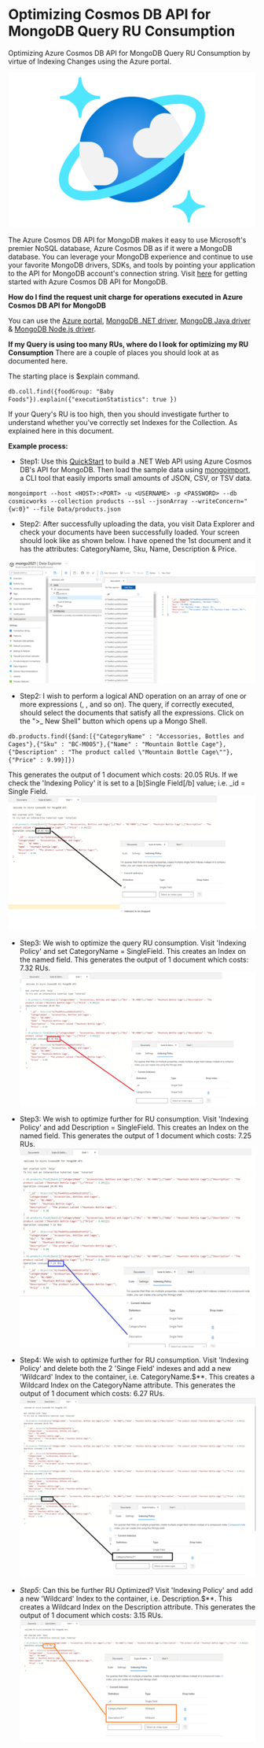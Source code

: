 # Optimizing Cosmos DB API for MongoDB Query RU Consumption
Optimizing Azure Cosmos DB API for MongoDB Query RU Consumption by virtue of Indexing Changes using the Azure portal.

![Image02](media/cosmoslogo.png)

The Azure Cosmos DB API for MongoDB makes it easy to use Microsoft's premier NoSQL database, Azure Cosmos DB as if it were a MongoDB database. You can leverage your MongoDB experience and continue to use your favorite MongoDB drivers, SDKs, and tools by pointing your application to the API for MongoDB account's connection string. Visit [here](https://docs.microsoft.com/en-us/azure/cosmos-db/mongodb/mongodb-introduction) for getting started with Azure Cosmos DB API for MongoDB.

**How do I find the request unit charge for operations executed in Azure Cosmos DB API for MongoDB**

You can use the [Azure portal](https://docs.microsoft.com/en-us/azure/cosmos-db/mongodb/find-request-unit-charge-mongodb#use-the-azure-portal), [MongoDB .NET driver](https://docs.microsoft.com/en-us/azure/cosmos-db/mongodb/find-request-unit-charge-mongodb#use-the-mongodb-net-driver), [MongoDB Java driver](https://docs.microsoft.com/en-us/azure/cosmos-db/mongodb/find-request-unit-charge-mongodb#use-the-mongodb-java-driver) & [MongoDB Node.js driver](https://docs.microsoft.com/en-us/azure/cosmos-db/mongodb/find-request-unit-charge-mongodb#use-the-mongodb-nodejs-driver).

**If my Query is using too many RUs, where do I look for optimizing my RU Consumption**
There are a couple of places you should look at as documented here.

The starting place is $explain command.
```
db.coll.find({foodGroup: "Baby Foods"}).explain({"executionStatistics": true })
```

If your Query's RU is too high, then you should investigate further to understand whether you've correctly set Indexes for the Collection. As explained here in this document.

**Example process:**
- Step1: Use this [QuickStart](https://docs.microsoft.com/en-us/azure/cosmos-db/mongodb/create-mongodb-dotnet) to build a .NET Web API using Azure Cosmos DB's API for MongoDB. Then load the sample data using [mongoimport](https://docs.mongodb.com/database-tools/mongoimport/#mongodb-binary-bin.mongoimport), a CLI tool that easily imports small amounts of JSON, CSV, or TSV data.
```
mongoimport --host <HOST>:<PORT> -u <USERNAME> -p <PASSWORD> --db cosmicworks --collection products --ssl --jsonArray --writeConcern="{w:0}" --file Data/products.json
```

- Step2: After successfully uploading the data, you visit Data Explorer and check your documents have been successfully loaded. Your screen should look like as shown below. I have opened the 1st document and it has the attributes: CategoryName, Sku, Name, Description & Price.

![Image01](media/start.png)

- Step2: I wish to perform a logical AND operation on an array of one or more expressions (<expression1>, <expression2>, and so on). The query, if correctly executed, should select the documents that satisfy all the expressions. Click on the ">_ New Shell" button which opens up a Mongo Shell.
```
db.products.find({$and:[{"CategoryName" : "Accessories, Bottles and Cages"},{"Sku" : "BC-M005"},{"Name" : "Mountain Bottle Cage"},{"Description" : "The product called \"Mountain Bottle Cage\""},{"Price" : 9.99}]})
```
This generates the output of 1 document which costs: 20.05 RUs. If we check the 'Indexing Policy' it is set to a [b]Single Field[/b] value; i.e. _id = Single Field.
![Image1](media/1.png)

- Step3: We wish to optimize the query RU consumption. Visit 'Indexing Policy' and set CategoryName = SingleField. This creates an Index on the named field.
This generates the output of 1 document which costs: 7.32 RUs.
![Image2](media/2.png)
  
- Step3: We wish to optimize further for RU consumption. Visit 'Indexing Policy' and add Description = SingleField. This creates an Index on the named field.
This generates the output of 1 document which costs: 7.25 RUs.
![Image3](media/3.png)
  
- Step4: We wish to optimize further for RU consumption. Visit 'Indexing Policy' and delete both the 2 'Singe Field' indexes and add a new 'Wildcard' Index to the container, i.e. CategoryName.$**. This creates a Wildcard Index on the CategoryName attribute.
This generates the output of 1 document which costs: 6.27 RUs.
![Image4](media/4.png)
  
- *Step5*: Can this be further RU Optimized? Visit 'Indexing Policy' and add a new 'Wildcard' Index to the container, i.e. Description.$**. This creates a Wildcard Index on the Description attribute.
This generates the output of 1 document which costs: 3.15 RUs.
![Image5](media/5.png)
  
 
  
  
